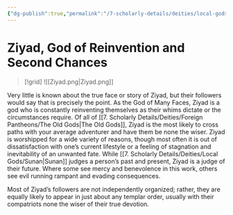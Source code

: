 ```yaml
---
{"dg-publish":true,"permalink":"/7-scholarly-details/deities/local-gods/ziyad/","noteIcon":""}
---
```


# Ziyad, God of Reinvention and Second Chances

>[!grid]
![[Ziyad.png\|Ziyad.png]]

Very little is known about the true face or story of Ziyad, but their followers would say that is precisely the point. As the God of Many Faces, Ziyad is a god who is constantly reinventing themselves as their whims dictate or the circumstances require. Of all of [[7. Scholarly Details/Deities/Foreign Pantheons/The Old Gods\|The Old Gods]], Ziyad is the most likely to cross paths with your average adventurer and have them be none the wiser. Ziyad is worshipped for a wide variety of reasons, though most often it is out of dissatisfaction with one’s current lifestyle or a feeling of stagnation and inevitability of an unwanted fate. While [[7. Scholarly Details/Deities/Local Gods/Sunan\|Sunan]] judges a person’s past and present, Ziyad is a judge of their future. Where some see mercy and benevolence in this work, others see evil running rampant and evading consequences.

Most of Ziyad’s followers are not independently organized; rather, they are equally likely to appear in just about any templar order, usually with their compatriots none the wiser of their true devotion.
